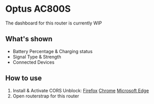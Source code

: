 # Optus AC800S
The dashboard for this router is currently WIP

## What's shown
- Battery Percentage & Charging status
- Signal Type & Strength
- Connected Devices

## How to use
1. Install & Activate CORS Unblock: [Firefox](https://addons.mozilla.org/en-US/firefox/addon/cors-unblock/) [Chrome](https://chromewebstore.google.com/detail/cors-unblock/lfhmikememgdcahcdlaciloancbhjino) [Microsoft Edge](https://microsoftedge.microsoft.com/addons/detail/cors-unblock/hkjklmhkbkdhlgnnfbbcihcajofmjgbh)
2. Open routerstrap for this router
